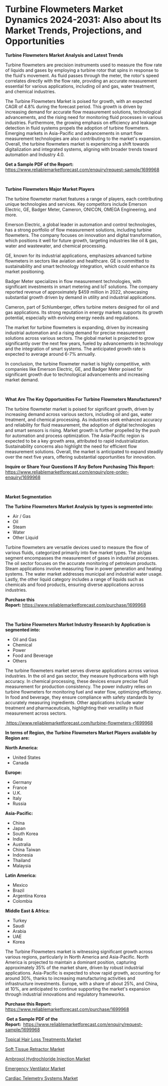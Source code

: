 <p><h1>Turbine Flowmeters Market Dynamics 2024-2031: Also about Its Market Trends, Projections, and Opportunities</h1></p><p><strong>Turbine Flowmeters Market Analysis and Latest Trends</strong></p>
<p><p>Turbine flowmeters are precision instruments used to measure the flow rate of liquids and gases by employing a turbine rotor that spins in response to the fluid's movement. As fluid passes through the meter, the rotor's speed correlates directly with the flow rate, providing an accurate measurement essential for various applications, including oil and gas, water treatment, and chemical industries.</p><p>The Turbine Flowmeters Market is poised for growth, with an expected CAGR of 4.8% during the forecast period. This growth is driven by increasing demand for accurate flow measurement solutions, technological advancements, and the rising need for monitoring fluid processes in various industries. Furthermore, the growing emphasis on efficiency and leakage detection in fluid systems propels the adoption of turbine flowmeters. Emerging markets in Asia-Pacific and advancements in smart flow measurement technologies are also contributing to the market's expansion. Overall, the turbine flowmeters market is experiencing a shift towards digitalization and integrated systems, aligning with broader trends toward automation and Industry 4.0.</p></p>
<p><strong>Get a Sample PDF of the Report:&nbsp;</strong> <a href="https://www.reliablemarketforecast.com/enquiry/request-sample/1699968?utm_campaign=1771&utm_medium=2&utm_source=Github&utm_content=ia&utm_term=21102024&utm_id=turbine-flowmeters">https://www.reliablemarketforecast.com/enquiry/request-sample/1699968</a></p>
<p>&nbsp;</p>
<p><strong>Turbine Flowmeters Major Market Players</strong></p>
<p><p>The turbine flowmeter market features a range of players, each contributing unique technologies and services. Key competitors include Emerson Electric, GE, Badger Meter, Cameron, ONICON, OMEGA Engineering, and more.</p><p>Emerson Electric, a global leader in automation and control technologies, has a strong portfolio of flow measurement solutions, including turbine flowmeters. The company focuses on innovation and digital transformation, which positions it well for future growth, targeting industries like oil & gas, water and wastewater, and chemical processing.</p><p>GE, known for its industrial applications, emphasizes advanced turbine flowmeters in sectors like aviation and healthcare. GE is committed to sustainability and smart technology integration, which could enhance its market positioning.</p><p>Badger Meter specializes in flow measurement technologies, with significant investments in smart metering and IoT solutions. The company reported revenue of approximately $459 million in 2022, showcasing substantial growth driven by demand in utility and industrial applications.</p><p>Cameron, part of Schlumberger, offers turbine meters designed for oil and gas applications. Its strong reputation in energy markets supports its growth potential, especially with evolving energy needs and regulations.</p><p>The market for turbine flowmeters is expanding, driven by increasing industrial automation and a rising demand for precise measurement solutions across various sectors. The global market is projected to grow significantly over the next few years, fueled by advancements in technology and the integration of smart systems. The anticipated growth rate is expected to average around 6-7% annually.</p><p>In conclusion, the turbine flowmeter market is highly competitive, with companies like Emerson Electric, GE, and Badger Meter poised for significant growth due to technological advancements and increasing market demand.</p></p>
<p>&nbsp;</p>
<p><strong>What Are The Key Opportunities For Turbine Flowmeters Manufacturers?</strong></p>
<p><p>The turbine flowmeter market is poised for significant growth, driven by increasing demand across various sectors, including oil and gas, water treatment, and chemical processing. As industries seek enhanced accuracy and reliability for fluid measurement, the adoption of digital technologies and smart sensors is rising. Market growth is further propelled by the push for automation and process optimization. The Asia-Pacific region is expected to be a key growth area, attributed to rapid industrialization. Sustainability concerns also highlight the need for efficient flow measurement solutions. Overall, the market is anticipated to expand steadily over the next five years, offering substantial opportunities for innovation.</p></p>
<p><strong>Inquire or Share Your Questions If Any Before Purchasing This Report:</strong> <a href="https://www.reliablemarketforecast.com/enquiry/pre-order-enquiry/1699968?utm_campaign=1771&utm_medium=2&utm_source=Github&utm_content=ia&utm_term=21102024&utm_id=turbine-flowmeters">https://www.reliablemarketforecast.com/enquiry/pre-order-enquiry/1699968</a></p>
<p>&nbsp;</p>
<p><strong>Market Segmentation</strong></p>
<p><strong>The Turbine Flowmeters Market Analysis by types is segmented into:</strong></p>
<p><ul><li>Air / Gas</li><li>Oil</li><li>Steam</li><li>Water</li><li>Other Liquid</li></ul></p>
<p><p>Turbine flowmeters are versatile devices used to measure the flow of various fluids, categorized primarily into five market types. The air/gas segment encompasses the measurement of gases in industrial processes. The oil sector focuses on the accurate monitoring of petroleum products. Steam applications involve measuring flow in power generation and heating systems. The water market addresses municipal and industrial water usage. Lastly, the other liquid category includes a range of liquids such as chemicals and food products, ensuring diverse applications across industries.</p></p>
<p><strong>Purchase this Report:&nbsp;</strong><a href="https://www.reliablemarketforecast.com/purchase/1699968?utm_campaign=1771&utm_medium=2&utm_source=Github&utm_content=ia&utm_term=21102024&utm_id=turbine-flowmeters">https://www.reliablemarketforecast.com/purchase/1699968</a></p>
<p>&nbsp;</p>
<p><strong>The Turbine Flowmeters Market Industry Research by Application is segmented into:</strong></p>
<p><ul><li>Oil and Gas</li><li>Chemical</li><li>Power</li><li>Food and Beverage</li><li>Others</li></ul></p>
<p><p>The turbine flowmeters market serves diverse applications across various industries. In the oil and gas sector, they measure hydrocarbons with high accuracy. In chemical processing, these devices ensure precise fluid measurement for production consistency. The power industry relies on turbine flowmeters for monitoring fuel and water flow, optimizing efficiency. In food and beverage, they ensure compliance with safety standards by accurately measuring ingredients. Other applications include water treatment and pharmaceuticals, highlighting their versatility in fluid measurement across sectors.</p></p>
<p><a href="https://www.reliablemarketforecast.com/turbine-flowmeters-r1699968?utm_campaign=1771&utm_medium=2&utm_source=Github&utm_content=ia&utm_term=21102024&utm_id=turbine-flowmeters">&nbsp;https://www.reliablemarketforecast.com/turbine-flowmeters-r1699968</a></p>
<p><strong>In terms of Region, the Turbine Flowmeters Market Players available by Region are:</strong></p>
<p>
    <p> <strong> North America: </strong>
        <ul>
            <li>United States</li>
            <li>Canada</li>
        </ul>
        </p> 
    <p> <strong> Europe: </strong>
        <ul>
            <li>Germany</li>
            <li>France</li>
            <li>U.K.</li>
            <li>Italy</li>
            <li>Russia</li>
        </ul>
        </p> 
    <p> <strong> Asia-Pacific: </strong>
        <ul>
            <li>China</li>
            <li>Japan</li>
            <li>South Korea</li>
            <li>India</li>
            <li>Australia</li>
            <li>China Taiwan</li>
            <li>Indonesia</li>
            <li>Thailand</li>
            <li>Malaysia</li>
        </ul>
        </p> 
    <p> <strong> Latin America: </strong>
        <ul>
            <li>Mexico</li>
            <li>Brazil</li>
            <li>Argentina Korea</li>
            <li>Colombia</li>
        </ul>
        </p> 
    <p> <strong> Middle East & Africa: </strong>
        <ul>
            <li>Turkey</li>
            <li>Saudi</li>
            <li>Arabia</li>
            <li>UAE</li>
            <li>Korea</li>
        </ul>
    </p>
    </p>
<p><p>The Turbine Flowmeters market is witnessing significant growth across various regions, particularly in North America and Asia-Pacific. North America is projected to maintain a dominant position, capturing approximately 35% of the market share, driven by robust industrial applications. Asia-Pacific is expected to show rapid growth, accounting for around 30%, thanks to increasing manufacturing activities and infrastructure investments. Europe, with a share of about 25%, and China, at 10%, are anticipated to continue supporting the market's expansion through industrial innovations and regulatory frameworks.</p></p>
<p><strong>Purchase this Report: </strong><a href="https://www.reliablemarketforecast.com/purchase/1699968?utm_campaign=1771&utm_medium=2&utm_source=Github&utm_content=ia&utm_term=21102024&utm_id=turbine-flowmeters">https://www.reliablemarketforecast.com/purchase/1699968</a></p>
<p>&nbsp;<strong>Get a Sample PDF of the Report:&nbsp;&nbsp;</strong><a href="https://www.reliablemarketforecast.com/enquiry/request-sample/1699968?utm_campaign=1771&utm_medium=2&utm_source=Github&utm_content=ia&utm_term=21102024&utm_id=turbine-flowmeters">https://www.reliablemarketforecast.com/enquiry/request-sample/1699968</a></p>
<p><strong></strong></p>
<p><p><a href="https://www.linkedin.com/pulse/topical-hair-loss-treatments-market-forecasts-trends-impact-b1zle?utm_campaign=1771&utm_medium=2&utm_source=Github&utm_content=ia&utm_term=21102024&utm_id=turbine-flowmeters">Topical Hair Loss Treatments Market</a></p><p><a href="https://www.linkedin.com/pulse/strategic-roadmap-global-soft-tissue-retractor-market-0xsre?utm_campaign=1771&utm_medium=2&utm_source=Github&utm_content=ia&utm_term=21102024&utm_id=turbine-flowmeters">Soft Tissue Retractor Market</a></p><p><a href="https://www.linkedin.com/pulse/ambroxol-hydrochloride-injection-market-forecasts-trends-ruxie?utm_campaign=1771&utm_medium=2&utm_source=Github&utm_content=ia&utm_term=21102024&utm_id=turbine-flowmeters">Ambroxol Hydrochloride Injection Market</a></p><p><a href="https://www.linkedin.com/pulse/emergency-ventilator-spectrum-usage-patterns-sector-evolution-dijqe?utm_campaign=1771&utm_medium=2&utm_source=Github&utm_content=ia&utm_term=21102024&utm_id=turbine-flowmeters">Emergency Ventilator Market</a></p><p><a href="https://www.linkedin.com/pulse/cardiac-telemetry-systems-market-overview-global-trends-sawpe?utm_campaign=1771&utm_medium=2&utm_source=Github&utm_content=ia&utm_term=21102024&utm_id=turbine-flowmeters">Cardiac Telemetry Systems Market</a></p></p>